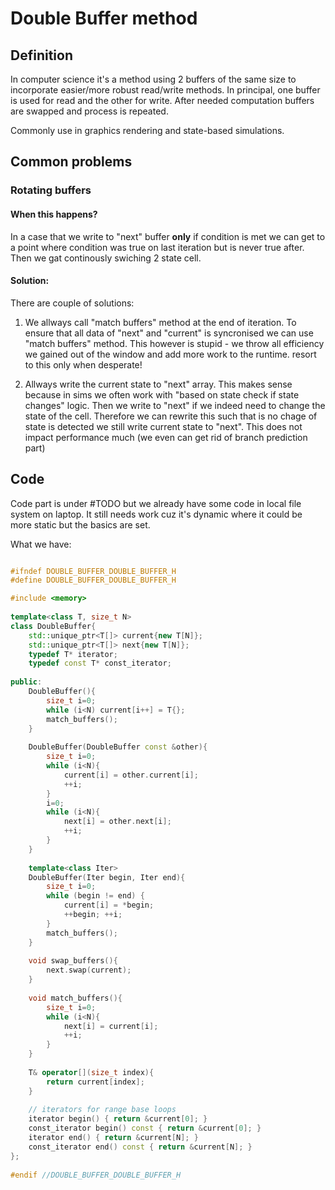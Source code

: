 # Double Buffer method
## Definition
In computer science it's a method using 2 buffers of the same size to incorporate easier/more robust read/write methods. In principal, one buffer is used for read and the other for write. After needed computation buffers are swapped and process is repeated.

Commonly use in graphics rendering and state-based simulations.

## Common problems
### Rotating buffers
#### When this happens?
In a case that we write to "next" buffer **only** if condition is met we can get to a point where condition was true on last iteration but is never true after. Then we gat continously swiching 2 state cell.

#### Solution:
There are couple of solutions:
1. We allways call "match buffers" method at the end of iteration.
To ensure that all data of "next" and "current" is syncronised we can use "match buffers" method. This however is stupid - we throw all efficiency we gained out of the window and add more work to the runtime. resort to this only when desperate!

2. Allways write the current state to "next" array. 
This makes sense because in sims we often work with "based on state check if state changes" logic. Then we write to "next" if we indeed need to change the state of the cell.
Therefore we can rewrite this such that is no chage of state is detected we still write current state to "next". This does not impact performance much (we even can get rid of branch prediction part)

## Code
Code part is under #TODO  but we already have some code in local file system on laptop. It still needs work cuz it's dynamic where it could be more static but the basics are set.

What we have:

```c++

#ifndef DOUBLE_BUFFER_DOUBLE_BUFFER_H  
#define DOUBLE_BUFFER_DOUBLE_BUFFER_H  

#include <memory>  
  
template<class T, size_t N>  
class DoubleBuffer{  
    std::unique_ptr<T[]> current{new T[N]};  
    std::unique_ptr<T[]> next{new T[N]};  
    typedef T* iterator;  
    typedef const T* const_iterator;  
  
public:  
    DoubleBuffer(){  
        size_t i=0;  
        while (i<N) current[i++] = T{};  
        match_buffers();  
    }  
  
    DoubleBuffer(DoubleBuffer const &other){  
        size_t i=0;  
        while (i<N){  
            current[i] = other.current[i];  
            ++i;  
        }  
        i=0;  
        while (i<N){  
            next[i] = other.next[i];  
            ++i;  
        }  
    }  
  
    template<class Iter>  
    DoubleBuffer(Iter begin, Iter end){  
        size_t i=0;  
        while (begin != end) {  
            current[i] = *begin;  
            ++begin; ++i;  
        }  
        match_buffers();  
    }  
  
    void swap_buffers(){  
        next.swap(current);  
    }  
  
    void match_buffers(){  
        size_t i=0;  
        while (i<N){  
            next[i] = current[i];  
            ++i;  
        }  
    }  
  
    T& operator[](size_t index){  
        return current[index];  
    }  
  
    // iterators for range base loops  
    iterator begin() { return &current[0]; }  
    const_iterator begin() const { return &current[0]; }  
    iterator end() { return &current[N]; }  
    const_iterator end() const { return &current[N]; }  
};  
  
#endif //DOUBLE_BUFFER_DOUBLE_BUFFER_H
```
